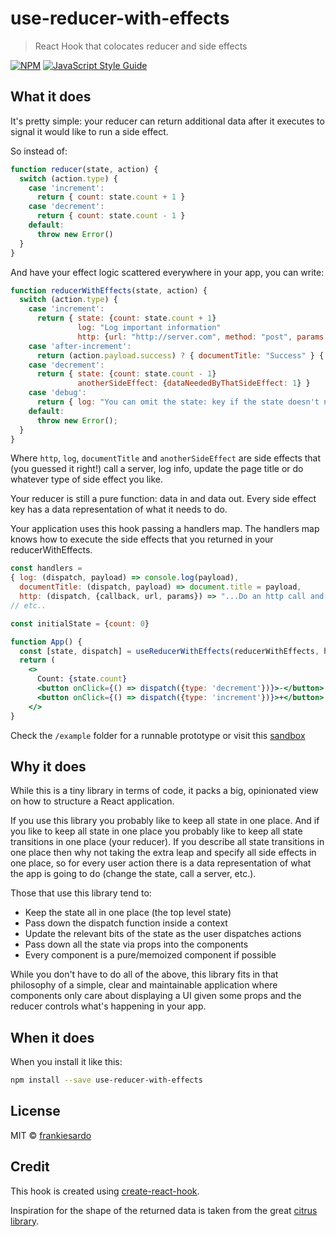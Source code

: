 # use-reducer-with-effects

> React Hook that colocates reducer and side effects

[![NPM](https://img.shields.io/npm/v/use-reducer-with-effects.svg)](https://www.npmjs.com/package/use-reducer-with-effects) [![JavaScript Style Guide](https://img.shields.io/badge/code_style-standard-brightgreen.svg)](https://standardjs.com)

## What it does

It's pretty simple: your reducer can return additional data after it executes to signal it would like to run a side effect.

So instead of:

```jsx
function reducer(state, action) {
  switch (action.type) {
    case 'increment':
      return { count: state.count + 1 }
    case 'decrement':
      return { count: state.count - 1 }
    default:
      throw new Error()
  }
}
```

And have your effect logic scattered everywhere in your app, you can write:

```jsx
function reducerWithEffects(state, action) {
  switch (action.type) {
    case 'increment':
      return { state: {count: state.count + 1}
               log: "Log important information"
               http: {url: "http://server.com", method: "post", params: {count: state.count + 1}, callback: 'after-increment'}}
    case 'after-increment':
      return (action.payload.success) ? { documentTitle: "Success" } { documentTitle: "Error!" }
    case 'decrement':
      return { state: {count: state.count - 1}
               anotherSideEffect: {dataNeededByThatSideEffect: 1} }
    case 'debug':
      return { log: "You can omit the state: key if the state doesn't need to change" }      
    default:
      throw new Error();
  }
}
```

Where `http`, `log`, `documentTitle` and `anotherSideEffect` are side effects that (you guessed it right!) call a server, log info, update the page title or do whatever type of side effect you like.

Your reducer is still a pure function: data in and data out. Every side effect key has a data representation of what it needs to do.

Your application uses this hook passing a handlers map. The handlers map knows how to execute the side effects that you returned in your reducerWithEffects.

```jsx
const handlers = 
{ log: (dispatch, payload) => console.log(payload), 
  documentTitle: (dispatch, payload) => document.title = payload, 
  http: (dispatch, {callback, url, params}) => "...Do an http call and then dispatch({type: callback, payload: result})" }
// etc..  

const initialState = {count: 0}

function App() {
  const [state, dispatch] = useReducerWithEffects(reducerWithEffects, handlers, initialState)
  return (
    <>
      Count: {state.count}
      <button onClick={() => dispatch({type: 'decrement'})}>-</button>
      <button onClick={() => dispatch({type: 'increment'})}>+</button>
    </>
}
```

Check the `/example` folder for a runnable prototype or visit this [sandbox](https://codesandbox.io/s/friendly-mclean-3fnlv)

## Why it does

While this is a tiny library in terms of code, it packs a big, opinionated view on how to structure a React application.

If you use this library you probably like to keep all state in one place. And if you like to keep all state in one place you probably like to keep all state transitions in one place (your reducer). If you describe all state transitions in one place then why not taking the extra leap and specify all side effects in one place, so for every user action there is a data representation of what the app is going to do (change the state, call a server, etc.).

Those that use this library tend to:
- Keep the state all in one place (the top level state)
- Pass down the dispatch function inside a context
- Update the relevant bits of the state as the user dispatches actions
- Pass down all the state via props into the components
- Every component is a pure/memoized component if possible

While you don't have to do all of the above, this library fits in that philosophy of a simple, clear and maintainable application where components only care about displaying a UI given some props and the reducer controls what's happening in your app.

## When it does

When you install it like this:

```bash
npm install --save use-reducer-with-effects
```

## License

MIT © [frankiesardo](https://github.com/frankiesardo)

## Credit

This hook is created using [create-react-hook](https://github.com/hermanya/create-react-hook).

Inspiration for the shape of the returned data is taken from the great [citrus library](https://github.com/clj-commons/citrus#usage).